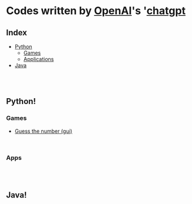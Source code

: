 # Codes written by [OpenAI](https://openai.com)'s '[chatgpt](https://chat.openai.com/)

## Index
- [Python](#python)
  - [Games](#games)
  - [Applications](#apps)
- [Java](#java)

<br><br>



## Python!

### Games
- [Guess the number (gui)](/python/games/guess.py)

<br>

### Apps



<br><br>

## Java!
